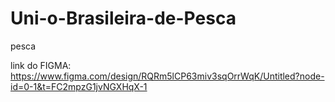 # Uni-o-Brasileira-de-Pesca
pesca

link do FIGMA: https://www.figma.com/design/RQRm5lCP63miv3sqOrrWqK/Untitled?node-id=0-1&t=FC2mpzG1jvNGXHqX-1
